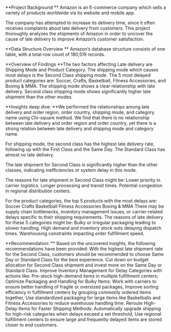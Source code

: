 **Project Background
**
Amazon is an E-commerce company which sells a variety of products worldwide via its website and mobile app. 

The company has attempted to increase its delivery time, since it often receives complaints about late delivery from customers. This project thoroughly analyzes the shipments of Amazon in order to uncover the cause of late delivery to improve Amazon’s customer satisfaction. 

**Data Structure Overview
**
Amazon’s database structure consists of one table, with a total row count of 180,519 records. 

 

**Overview of Findings
**The two factors affecting Late delivery are Shipping Mode and Product Category. The shipping mode which causes most delays is the Second Class shipping mode. The 5 most delayed product categories are: Soccer, Crafts, Basketball, Fitness Accessories, and Boxing & MMA. The shipping mode shows a clear relationship with late delivery. Second class shipping mode shows significantly higher late shipment than the other modes. 



**Insights deep dive:
**We performed the relationships among late delivery and order region, order country, shipping mode, and category name using Chi-square method. We find that there is no relationship between late delivery and order region and order country, yet there is a strong relation between late delivery and shipping mode and category name. 

For shipping mode, the second class has the highest late delivery rate, following up with the First Class and the Same Day. The Standard Class has almost no late delivery. 

The late shipment for Second Class is significantly higher than the other classes, indicating inefficiencies or system delay in this mode. 

The reasons for late shipment in Second Class might be:
Lower priority in carrier logistics.
Longer processing and transit times.
Potential congestion in regional distribution centers.

For the product categories, the top 5 products with the most delays are:
	Soccer
	Crafts
	Basketball
	Fitness Accessories
	Boxing & MMA
There may be supply chain bottlenecks, inventory management issues, or carrier-related delays specific to their shipping requirements. The reasons of late delivery for these 5 categories might be: 
 	Bulky or irregular packaging leading to slower handling.
High demand and inventory stock outs delaying dispatch times.
Warehousing constraints impacting order fulfillment speed.

**Recommendation:
**
Based on the uncovered insights, the following recommendations have been provided:
	With the highest late shipment rate for the Second Class, customers should be recommended to choose Same Day or Standard Class for the best experience. 
	Cut down on budget allocation for Second Class shipment and invest more on the Same Day or Standard Class.
	Improve Inventory Management for Delay Categories with actions like: Pre-stock high-demand items in multiple fulfillment centers; 
Optimize Packaging and Handling for Bulky Items: Work with carriers to ensure better handling of fragile or oversized packages, Improve sorting efficiency in fulfillment centers by grouping commonly ordered items together, Use standardized packaging for large items like Basketballs and Fitness Accessories to reduce warehouse handling time.
	Reroute High-Delay Items for Faster Shipping Methods: Automatically upgrade shipping for high-risk categories when delays exceed a set threshold, Use regional fulfillment centers to ensure large and frequently delayed items are stored closer to end customers.


	

